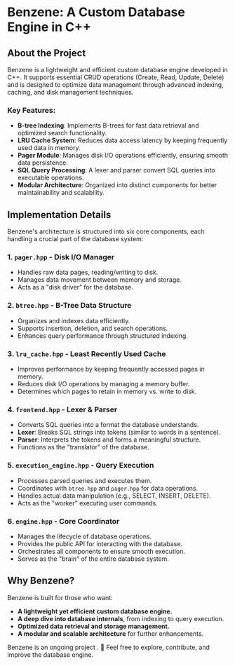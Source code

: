 # Benzene: A Custom Database Engine in C++

## About the Project
Benzene is a lightweight and efficient custom database engine developed in C++. It supports essential CRUD operations (Create, Read, Update, Delete) and is designed to optimize data management through advanced indexing, caching, and disk management techniques.

### Key Features:
- **B-tree Indexing**: Implements B-trees for fast data retrieval and optimized search functionality.
- **LRU Cache System**: Reduces data access latency by keeping frequently used data in memory.
- **Pager Module**: Manages disk I/O operations efficiently, ensuring smooth data persistence.
- **SQL Query Processing**: A lexer and parser convert SQL queries into executable operations.
- **Modular Architecture**: Organized into distinct components for better maintainability and scalability.

## Implementation Details
Benzene's architecture is structured into six core components, each handling a crucial part of the database system:

### 1. `pager.hpp` - Disk I/O Manager
- Handles raw data pages, reading/writing to disk.
- Manages data movement between memory and storage.
- Acts as a "disk driver" for the database.

### 2. `btree.hpp` - B-Tree Data Structure
- Organizes and indexes data efficiently.
- Supports insertion, deletion, and search operations.
- Enhances query performance through structured indexing.

### 3. `lru_cache.hpp` - Least Recently Used Cache
- Improves performance by keeping frequently accessed pages in memory.
- Reduces disk I/O operations by managing a memory buffer.
- Determines which pages to retain in memory vs. write to disk.

### 4. `frontend.hpp` - Lexer & Parser
- Converts SQL queries into a format the database understands.
- **Lexer**: Breaks SQL strings into tokens (similar to words in a sentence).
- **Parser**: Interprets the tokens and forms a meaningful structure.
- Functions as the "translator" of the database.

### 5. `execution_engine.hpp` - Query Execution
- Processes parsed queries and executes them.
- Coordinates with `btree.hpp` and `pager.hpp` for data operations.
- Handles actual data manipulation (e.g., SELECT, INSERT, DELETE).
- Acts as the "worker" executing user commands.

### 6. `engine.hpp` - Core Coordinator
- Manages the lifecycle of database operations.
- Provides the public API for interacting with the database.
- Orchestrates all components to ensure smooth execution.
- Serves as the "brain" of the entire database system.

## Why Benzene?
Benzene is built for those who want:
- **A lightweight yet efficient custom database engine.**
- **A deep dive into database internals**, from indexing to query execution.
- **Optimized data retrieval and storage management.**
- **A modular and scalable architecture** for further enhancements.


Benzene is an ongoing project . 🚀 Feel free to explore, contribute, and improve the database engine.

